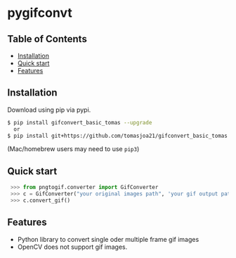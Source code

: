 # pygifconvt

## Table of Contents
  * [Installation](#installation)
  * [Quick start](#quick-start)
  * [Features](#features)
  
## Installation

Download using pip via pypi.

```bash
$ pip install gifconvert_basic_tomas --upgrade
  or
$ pip install git+https://github.com/tomasjoa21/gifconvert_basic_tomas.git
```
(Mac/homebrew users may need to use ``pip3``)


## Quick start
```python
 >>> from pngtogif.converter import GifConverter
 >>> c = GifConverter("your original images path", 'your gif output path', (320,240))
 >>> c.convert_gif()
```

## Features
  * Python library to convert single oder multiple frame gif images
  * OpenCV does not support gif images.